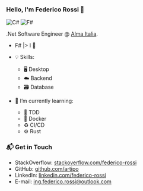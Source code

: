 ### Hello, I'm Federico Rossi 👋

![C#](https://img.shields.io/badge/csharp-advanced-green)
![F#](https://img.shields.io/badge/fsharp-intermediate-green)

.Net Software Engineer @ [Alma Italia](https://it.almacam.com).

- F# |> I 💙
- 💡 Skills:
   - 🖥 Desktop
   - ☁️ Backend
   - 🗃 Database

- 🌱 I’m currently learning:
   - 📝 TDD
   - 🐳 Docker
   - ♻️ CI/CD
   - ⚙️ Rust

### 📬 Get in Touch

- StackOverflow: [stackoverflow.com/federico-rossi](https://stackoverflow.com/users/12730306/federico-rossi?tab=profile)
- GitHub: [github.com/artipo](https://github.com/artipo)
- LinkedIn: [linkedin.com/federico-rossi](https://www.linkedin.com/in/federico-rossi-b589701a2/)
- E-mail: ing.federico.rossi@outlook.com
